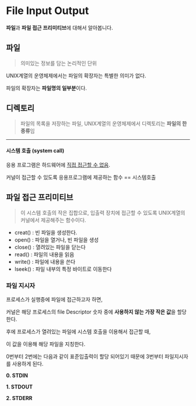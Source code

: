 # File Input Output
**파일**과  **파일 접근 프리미티브**에 대해서 알아봅니다.

<!-- -->
## <i class="icon-file"></i> 파일
> 의미있는 정보를 담는 논리적인 단위

UNIX계열의 운영체제에서는 파일의 확장자는 특별한 의미가 없다.

파일의 확장자는 **파일명의 일부분**이다.



## 디렉토리
> 파일의 목록을 저장하는 파일, UNIX계열의 운영체제에서 디렉토리는 **파일의 한 종류**임

----------

#### 시스템 호출 (system call)
응용 프로그램은 하드웨어에 <u>직접 접근할 수 없음</u>.

커널이 접근할 수 있도록 응용프로그램에 제공하는 함수 == 시스템호출

## 파일 접근 프리미티브
> 이 시스템 호출의 작은 집합으로, 입출력 장치에 접근할 수 있도록 UNIX계열의 커널에서 제공해주는 함수이다.

- creat() : 빈 파일을 생성한다.
- open()  : 파일을 열거나, 빈 파일을 생성
- close() : 열려있는 파일을 닫는다
- read()  : 파일의 내용을 읽음
- write() : 파일에 내용을 쓴다
- lseek() : 파일 내부의 특정 바이트로 이동한다


### 파일 지시자
프로세스가 실행중에 파일에 접근하고자 하면,

커널은 해당 프로세스의 file Descriptor 숫자 중에 **사용하지 않는 가장 작은 값**을 할당한다.



후에 프로세스가 열려있는 파일에 시스템 호출을 이용해서 접근할 때,

이 값을 이용해 해당 파일을 지칭한다.



0번부터 2번에는 다음과 같이 표준입출력이 할당 되어있기 때문에 3번부터 파일지시자를 사용하게 된다.

**0. STDIN**

**1. STDOUT**

**2. STDERR**
